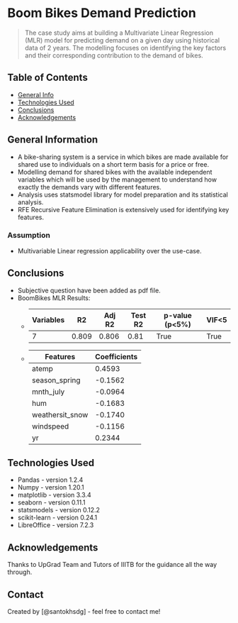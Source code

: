 # Boom Bikes Demand Prediction
>The case study aims at building a Multivariate Linear Regression (MLR) model for predicting demand on
> a given day using historical data of 2 years. The modelling focuses on identifying the key factors and their corresponding 
> contribution to the demand of bikes.


## Table of Contents
* [General Info](#general-information)
* [Technologies Used](#technologies-used)
* [Conclusions](#conclusions)
* [Acknowledgements](#acknowledgements)

## General Information
- A bike-sharing system is a service in which bikes are made available for 
shared use to individuals on a short term basis for a price or free.
- Modelling demand for shared bikes with the available independent variables 
which will be used by the management to understand how exactly the demands vary with different features.
- Analysis uses statsmodel library for model preparation and its statistical analysis.
- RFE Recursive Feature Elimination is extensively used for identifying key features.

### Assumption
- Multivariable Linear regression applicability over the use-case.

## Conclusions
- Subjective question have been added as pdf file.
- BoomBikes MLR Results: 
  - | Variables | R2          |  Adj R2 | Test R2 | p-value (p<5%) | VIF<5 |
    | ----------- | ----------- |---------|---------|----------------|------|
    | 7         | 0.809       |   0.806 |0.81   |  True          |True |
  
  - | Features | Coefficients|
    | ----------- | ----------- |
    |atemp|0.4593|
    |season_spring|-0.1562|
    |mnth_july|-0.0964|
    |hum|-0.1683|
    |weathersit_snow|-0.1740|
    |windspeed|-0.1156|
    |yr|0.2344|
 
   
  


## Technologies Used
- Pandas - version 1.2.4
- Numpy - version 1.20.1
- matplotlib - version 3.3.4
- seaborn - version 0.11.1
- statsmodels - version 0.12.2
- scikit-learn  - version 0.24.1
- LibreOffice - version 7.2.3


## Acknowledgements
Thanks to UpGrad Team and Tutors of IIITB for the guidance all the way through.


## Contact
Created by [@santokhsdg] - feel free to contact me!
